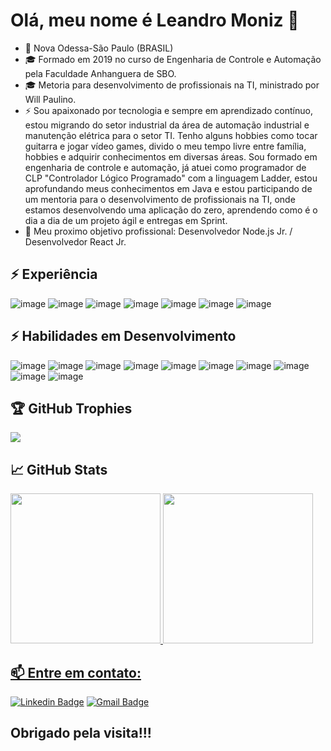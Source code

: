 # Olá, meu nome é Leandro Moniz 👋


- 📌 Nova Odessa-São Paulo (BRASIL)
- 🎓 Formado em 2019 no curso de Engenharia de Controle e Automação pela Faculdade Anhanguera de SBO. 
- 🎓 Metoria para desenvolvimento de profissionais na TI, ministrado por Will Paulino.
- ⚡ Sou apaixonado por tecnologia e sempre em aprendizado contínuo, estou migrando do setor industrial da área de automação industrial e manutenção elétrica para o setor TI. 
      Tenho alguns hobbies como tocar guitarra e jogar vídeo games, divido o meu tempo livre entre família, hobbies e adquirir conhecimentos em diversas áreas. 
      Sou formado em engenharia de controle e automação, já atuei como programador de CLP "Controlador Lógico Programado" com a linguagem Ladder, estou aprofundando meus conhecimentos em Java e estou participando de um mentoria para o desenvolvimento de profissionais na TI, onde estamos desenvolvendo uma aplicação do zero, aprendendo como é o dia a dia de um projeto ágil e entregas em Sprint. 
- 🚀 Meu proximo objetivo profissional: Desenvolvedor Node.js Jr. / Desenvolvedor React Jr.


## ⚡ Experiência
![image](https://img.shields.io/badge/Node.js-339933?style=for-the-badge&logo=nodedotjs&logoColor=white)
![image](	https://img.shields.io/badge/JavaScript-323330?style=for-the-badge&logo=javascript&logoColor=F7DF1E)
![image](https://img.shields.io/badge/bootstrap-%23563D7C.svg?style=for-the-badge&logo=bootstrap&logoColor=white)
![image](https://img.shields.io/badge/html5-%23E34F26.svg?style=for-the-badge&logo=html5&logoColor=white)
![image](https://img.shields.io/badge/css3-%231572B6.svg?style=for-the-badge&logo=css3&logoColor=white)
![image](https://img.shields.io/badge/Linux-FCC624?style=for-the-badge&logo=linux&logoColor=black)
![image](https://img.shields.io/badge/GitHub-100000?style=for-the-badge&logo=github&logoColor=white)


## ⚡ Habilidades em Desenvolvimento
![image](https://img.shields.io/badge/Node.js-339933?style=for-the-badge&logo=nodedotjs&logoColor=white)
![image](https://img.shields.io/badge/React-20232A?style=for-the-badge&logo=react&logoColor=61DAFB)
![image](	https://img.shields.io/badge/JavaScript-323330?style=for-the-badge&logo=javascript&logoColor=F7DF1E)
![image](https://img.shields.io/badge/MySQL-00000F?style=for-the-badge&logo=mysql&logoColor=white)
![image](https://img.shields.io/badge/html5-%23E34F26.svg?style=for-the-badge&logo=html5&logoColor=white)
![image](https://img.shields.io/badge/css3-%231572B6.svg?style=for-the-badge&logo=css3&logoColor=white)
![image](https://img.shields.io/badge/MongoDB-4EA94B?style=for-the-badge&logo=mongodb&logoColor=white)
![image](https://img.shields.io/badge/java-%23ED8B00.svg?style=for-the-badge&logo=java&logoColor=white)
![image](https://img.shields.io/badge/AWS-%23FF9900.svg?style=for-the-badge&logo=amazon-aws&logoColor=white)
![image](https://img.shields.io/badge/Figma-F24E1E?style=for-the-badge&logo=figma&logoColor=white)

## 🏆 GitHub Trophies
![](https://github-profile-trophy.vercel.app/?username=leandromoniz&theme=discord&no-frame=false&no-bg=false&margin-w=4)

## 📈 GitHub Stats 
<div >
  <a href="https://github.com/leandromoniz">
  <img height="240em" src="https://github-readme-stats.vercel.app/api?username=leandromoniz&show_icons=true&&theme=aura&count_private=true"/>
  <img height="240em" src="https://github-readme-stats.vercel.app/api/top-langs/?username=leandromoniz&layout=compact&langs_count=7&theme=aura"/>
</div>


## 📫 Entre em contato:

[![Linkedin Badge](https://img.shields.io/badge/-LinkedIn-blue?style=flat-square&logo=Linkedin&logoColor=white&link=https://www.linkedin.com/in/leandrogalhardomoniz/)](https://www.linkedin.com/in/leandrogalhardomoniz/)
  [![Gmail Badge](https://img.shields.io/badge/-leandromoniz55@gmail.com-c14438?style=flat-square&logo=Gmail&logoColor=white&link=mailto:leandromoniz55@gmail.com)](mailto:Leandromoniz55@gmail.com)


## Obrigado pela visita!!!


